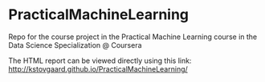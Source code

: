 # PracticalMachineLearning
Repo for the course project in the Practical Machine Learning course in the Data Science Specialization @ Coursera

The HTML report can be viewed directly using this link: http://kstovgaard.github.io/PracticalMachineLearning/  
